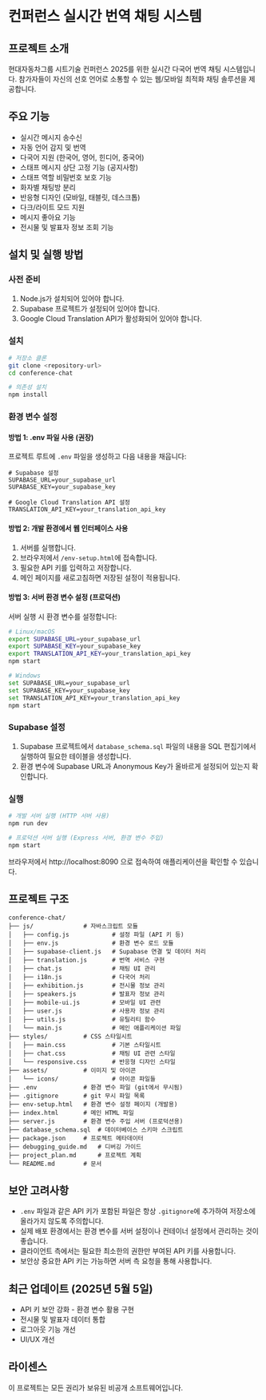 # 컨퍼런스 실시간 번역 채팅 시스템

## 프로젝트 소개
현대자동차그룹 시트기술 컨퍼런스 2025를 위한 실시간 다국어 번역 채팅 시스템입니다. 참가자들이 자신의 선호 언어로 소통할 수 있는 웹/모바일 최적화 채팅 솔루션을 제공합니다.

## 주요 기능

- 실시간 메시지 송수신
- 자동 언어 감지 및 번역
- 다국어 지원 (한국어, 영어, 힌디어, 중국어)
- 스태프 메시지 상단 고정 기능 (공지사항)
- 스태프 역할 비밀번호 보호 기능
- 화자별 채팅방 분리
- 반응형 디자인 (모바일, 태블릿, 데스크톱)
- 다크/라이트 모드 지원
- 메시지 좋아요 기능
- 전시물 및 발표자 정보 조회 기능

## 설치 및 실행 방법

### 사전 준비

1. Node.js가 설치되어 있어야 합니다.
2. Supabase 프로젝트가 설정되어 있어야 합니다.
3. Google Cloud Translation API가 활성화되어 있어야 합니다.

### 설치

```bash
# 저장소 클론
git clone <repository-url>
cd conference-chat

# 의존성 설치
npm install
```

### 환경 변수 설정

#### 방법 1: .env 파일 사용 (권장)

프로젝트 루트에 `.env` 파일을 생성하고 다음 내용을 채웁니다:

```
# Supabase 설정
SUPABASE_URL=your_supabase_url
SUPABASE_KEY=your_supabase_key

# Google Cloud Translation API 설정
TRANSLATION_API_KEY=your_translation_api_key
```

#### 방법 2: 개발 환경에서 웹 인터페이스 사용

1. 서버를 실행합니다.
2. 브라우저에서 `/env-setup.html`에 접속합니다.
3. 필요한 API 키를 입력하고 저장합니다.
4. 메인 페이지를 새로고침하면 저장된 설정이 적용됩니다.

#### 방법 3: 서버 환경 변수 설정 (프로덕션)

서버 실행 시 환경 변수를 설정합니다:

```bash
# Linux/macOS
export SUPABASE_URL=your_supabase_url
export SUPABASE_KEY=your_supabase_key
export TRANSLATION_API_KEY=your_translation_api_key
npm start

# Windows
set SUPABASE_URL=your_supabase_url
set SUPABASE_KEY=your_supabase_key
set TRANSLATION_API_KEY=your_translation_api_key
npm start
```

### Supabase 설정

1. Supabase 프로젝트에서 `database_schema.sql` 파일의 내용을 SQL 편집기에서 실행하여 필요한 테이블을 생성합니다.
2. 환경 변수에 Supabase URL과 Anonymous Key가 올바르게 설정되어 있는지 확인합니다.

### 실행

```bash
# 개발 서버 실행 (HTTP 서버 사용)
npm run dev

# 프로덕션 서버 실행 (Express 서버, 환경 변수 주입)
npm start
```

브라우저에서 http://localhost:8090 으로 접속하여 애플리케이션을 확인할 수 있습니다.

## 프로젝트 구조

```
conference-chat/
├── js/              # 자바스크립트 모듈
│   ├── config.js            # 설정 파일 (API 키 등)
│   ├── env.js               # 환경 변수 로드 모듈
│   ├── supabase-client.js   # Supabase 연결 및 데이터 처리
│   ├── translation.js       # 번역 서비스 구현
│   ├── chat.js              # 채팅 UI 관리
│   ├── i18n.js              # 다국어 처리
│   ├── exhibition.js        # 전시물 정보 관리
│   ├── speakers.js          # 발표자 정보 관리
│   ├── mobile-ui.js         # 모바일 UI 관련
│   ├── user.js              # 사용자 정보 관리
│   ├── utils.js             # 유틸리티 함수
│   └── main.js              # 메인 애플리케이션 파일
├── styles/          # CSS 스타일시트
│   ├── main.css             # 기본 스타일시트
│   ├── chat.css             # 채팅 UI 관련 스타일
│   └── responsive.css       # 반응형 디자인 스타일
├── assets/          # 이미지 및 아이콘
│   └── icons/               # 아이콘 파일들
├── .env             # 환경 변수 파일 (git에서 무시됨)
├── .gitignore       # git 무시 파일 목록
├── env-setup.html   # 환경 변수 설정 페이지 (개발용)
├── index.html       # 메인 HTML 파일
├── server.js        # 환경 변수 주입 서버 (프로덕션용)
├── database_schema.sql  # 데이터베이스 스키마 스크립트
├── package.json     # 프로젝트 메타데이터
├── debugging_guide.md   # 디버깅 가이드
├── project_plan.md      # 프로젝트 계획
└── README.md        # 문서
```

## 보안 고려사항

- `.env` 파일과 같은 API 키가 포함된 파일은 항상 `.gitignore`에 추가하여 저장소에 올라가지 않도록 주의합니다.
- 실제 배포 환경에서는 환경 변수를 서버 설정이나 컨테이너 설정에서 관리하는 것이 좋습니다.
- 클라이언트 측에서는 필요한 최소한의 권한만 부여된 API 키를 사용합니다.
- 보안상 중요한 API 키는 가능하면 서버 측 요청을 통해 사용합니다.

## 최근 업데이트 (2025년 5월 5일)

- API 키 보안 강화 - 환경 변수 활용 구현
- 전시물 및 발표자 데이터 통합
- 로그아웃 기능 개선
- UI/UX 개선

## 라이센스

이 프로젝트는 모든 권리가 보유된 비공개 소프트웨어입니다.
